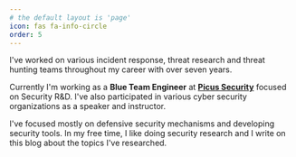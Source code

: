 ```yaml
---
# the default layout is 'page'
icon: fas fa-info-circle
order: 5
---
```


I've worked on various incident response, threat research and threat hunting teams throughout my career with over seven years.

Currently I'm working as a **Blue Team Engineer** at **[Picus Security](https://www.picussecurity.com/)** focused on Security R&D.
I've also participated in various cyber security organizations as a speaker and instructor.

I've focused mostly on defensive security mechanisms and developing security tools.
In my free time, I like doing security research and I write on this blog about the topics I've researched.